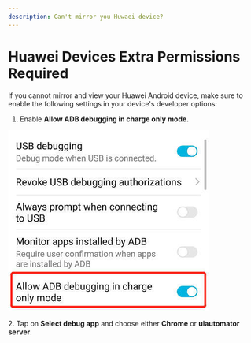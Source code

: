 ```yaml
---
description: Can't mirror you Huwaei device?
---
```


# Huawei Devices Extra Permissions Required

If you cannot mirror and view your Huawei Android device, make sure to enable the following settings in your device's developer options:

1. Enable **Allow ADB debugging in charge only mode.**&#x20;

![](<../../.gitbook/assets/image (532) (1).png>)

2\. Tap on **Select debug app** and choose either **Chrome** or **uiautomator server**.
